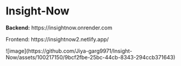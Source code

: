 ﻿# Insight-Now

 <p><b>Backend:</b> https://insightnow.onrender.com</p>
 <p><b></b>Frontend:</b> https://insightnow2.netlify.app/</p>
![image](https://github.com/Jiya-garg9971/Insight-Now/assets/100217150/9bcf2fbe-25bc-44cb-8343-294ccb371643)
